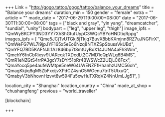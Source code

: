 +++
Link = "http://gogo.tattoo/gogo/tattoo/balance_your_dreams"
title = "Balance your dreams"
duration_min = 150
gender = "female"
extra = ""
article = ""
made_date = "2017-06-29T19:00:00+08:00"
date = "2017-06-30T11:30:00+08:00"
tags = ["black and gray", "yin yang", "dreamcatcher", "sundial", "unity"]
bodypart = ["leg", "upper leg", "thigh"]
image_ipfs = "QmWyBKCPY3ND3YY7XhShGtufUypC3WQcYBYoHNDtiqRppg"
images_ipfs = [
  "Qme5JCjTvUTGkj5jTkjq7BuvX8bbKXmjnn8RZ7uJNGFirX",
  "QmWeFG7WL7i9jpJYF165x5eEo6Nzq8NTXZSpSbussVkUBd",
  "QmYFQ7BD5KAFNJL1Az846bp7t8mtUyBoX14JUNA4aFhSWm",
  "QmchY6fnCbRixsv9UARcqkTXDcdLt2C7MD1eQpWLg6B4MS",
  "QmR1eNZGtS4rrPA3gcY7sDYr51bRr4BWSWcZ2UEjLC6Fcx",
  "QmaYocq5pe4aufeWMtpe5neW64LWENZFfHhanhzUMC56oh",
  "QmagKkjiq8gM5ZbFxcijvXPdCZ4snG5WGenu7tnT5UtxuQ",
  "QmabyV3bNhovnHzvvt8w594Fu5xwHuTXRqVZ4NnUmLJg51",
]

location_city = "Shanghai"
location_country = "China"
made_at_shop = "chushangfeng"
previous = "world_traveller"

[blockchain]

+++
